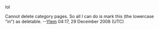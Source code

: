 lol

Cannot delete category pages. So all I can do is mark this (the
lowercase "in") as deletable. --[Ylem](User:Ylem.md "wikilink") 04:17,
29 December 2008 (UTC)
